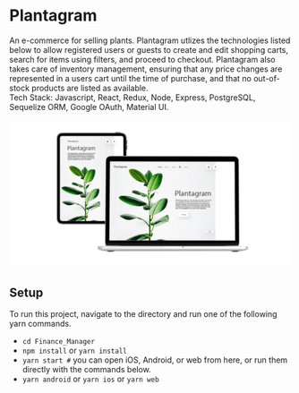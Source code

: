 # Plantagram  
An e-commerce for selling plants. Plantagram utlizes the technologies listed below to allow registered users or guests to create and edit shopping carts, search for items using filters, and proceed to checkout. Plantagram also takes care of inventory management, ensuring that any price changes are represented in a users cart until the time of purchase, and that no out-of-stock products are listed as available.  
Tech Stack: Javascript, React, Redux, Node, Express, PostgreSQL, Sequelize ORM, Google OAuth, Material UI.

![](public/images/plantagram.jpg)  

## Setup
To run this project, navigate to the directory and run one of the following yarn commands.

- ```cd Finance_Manager```
- ```npm install``` or ```yarn install```
- ```yarn start #``` you can open iOS, Android, or web from here, or run them directly with the commands below.
- ```yarn android``` or ```yarn ios``` or ```yarn web```  


